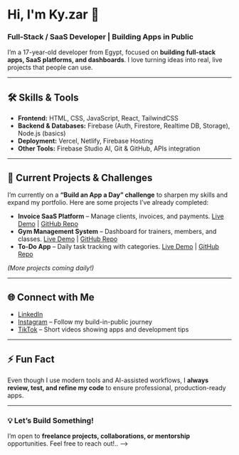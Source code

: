 # Hi, I'm Ky.zar 👋
### Full-Stack / SaaS Developer | Building Apps in Public

I’m a 17-year-old developer from Egypt, focused on **building full-stack apps, SaaS platforms, and dashboards**. I love turning ideas into real, live projects that people can use.

---

## 🛠 Skills & Tools
- **Frontend:** HTML, CSS, JavaScript, React, TailwindCSS  
- **Backend & Databases:** Firebase (Auth, Firestore, Realtime DB, Storage), Node.js (basics)  
- **Deployment:** Vercel, Netlify, Firebase Hosting  
- **Other Tools:** Firebase Studio AI, Git & GitHub, APIs integration  

---

## 🚀 Current Projects & Challenges
I’m currently on a **“Build an App a Day” challenge** to sharpen my skills and expand my portfolio. Here are some projects I’ve already completed:  

- **Invoice SaaS Platform** – Manage clients, invoices, and payments. [Live Demo](#) | [GitHub Repo](#)  
- **Gym Management System** – Dashboard for trainers, members, and classes. [Live Demo](#) | [GitHub Repo](#)  
- **To-Do App** – Daily task tracking with categories. [Live Demo](#) | [GitHub Repo](#)  

*(More projects coming daily!)*

---

## 🌐 Connect with Me
- [LinkedIn](#)  
- [Instagram](#) – Follow my build-in-public journey  
- [TikTok](#) – Short videos showing apps and development tips  

---

## ⚡ Fun Fact
Even though I use modern tools and AI-assisted workflows, I **always review, test, and refine my code** to ensure professional, production-ready apps.

---

### 💡 Let’s Build Something!
I’m open to **freelance projects, collaborations, or mentorship** opportunities. Feel free to reach out!..
-->
